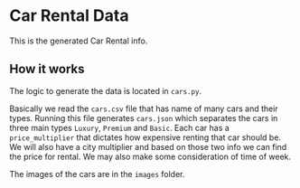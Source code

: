 # Car Rental Data

This is the generated Car Rental info.

## How it works

The logic to generate the data is located in `cars.py`.

Basically we read the `cars.csv` file that has name of many cars and their types. Running this file generates `cars.json` which separates the cars in three main types `Luxury`, `Premium` and `Basic`. Each car has a `price_multiplier` that dictates how expensive renting that car should be. We will also have a city multiplier and based on those two info we can find the price for rental. We may also make some consideration of time of week.

The images of the cars are in the `images` folder.
